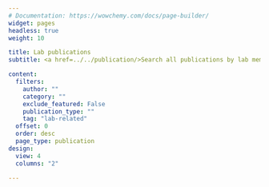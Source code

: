 ```yaml
---
# Documentation: https://wowchemy.com/docs/page-builder/
widget: pages
headless: true
weight: 10

title: Lab publications
subtitle: <a href=../../publication/>Search all publications by lab members</a>

content:
  filters:
    author: ""
    category: ""
    exclude_featured: False
    publication_type: ""
    tag: "lab-related"
  offset: 0
  order: desc
  page_type: publication
design:
  view: 4
  columns: "2"

---
```

